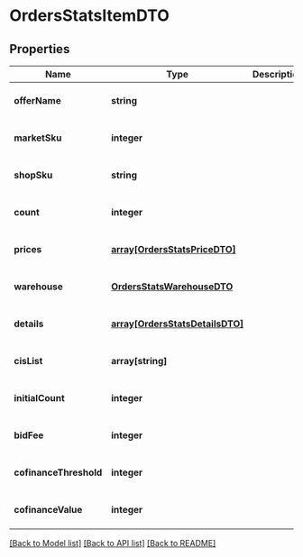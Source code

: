# OrdersStatsItemDTO

## Properties
Name | Type | Description | Notes
------------ | ------------- | ------------- | -------------
**offerName** | **string** |  | [optional] [default to null]
**marketSku** | **integer** |  | [optional] [default to null]
**shopSku** | **string** |  | [optional] [default to null]
**count** | **integer** |  | [optional] [default to null]
**prices** | [**array[OrdersStatsPriceDTO]**](OrdersStatsPriceDTO.md) |  | [optional] [default to null]
**warehouse** | [**OrdersStatsWarehouseDTO**](OrdersStatsWarehouseDTO.md) |  | [optional] [default to null]
**details** | [**array[OrdersStatsDetailsDTO]**](OrdersStatsDetailsDTO.md) |  | [optional] [default to null]
**cisList** | **array[string]** |  | [optional] [default to null]
**initialCount** | **integer** |  | [optional] [default to null]
**bidFee** | **integer** |  | [optional] [default to null]
**cofinanceThreshold** | **integer** |  | [optional] [default to null]
**cofinanceValue** | **integer** |  | [optional] [default to null]

[[Back to Model list]](../README.md#documentation-for-models) [[Back to API list]](../README.md#documentation-for-api-endpoints) [[Back to README]](../README.md)


